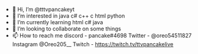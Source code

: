 - 👋 Hi, I’m @tttvpancakeyt
- 👀 I’m interested in java c# c++ c html python
- 🌱 I’m currently learning html c# java
- 💞️ I’m looking to collaborate on some things
- 📫 How to reach me  discord - pancake#4698  Twitter - @oreo54511827  Instagram @Oreo205__  Twitch - https://twitch.tv/ttvpancakelive

<!---
tttvpancakeyt/tttvpancakeyt is a ✨ special ✨ repository because its `README.md` (this file) appears on your GitHub profile.
You can click the Preview link to take a look at your changes.
--->
